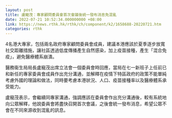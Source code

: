 ```yaml
---
layout: post
title: 盧寵茂：專家顧問委員會首次會議後統一發布消息免混亂
date: 2022-07-21 10:52:34.000000000 +08:00
link: https://news.rthk.hk/rthk/ch/component/k2/1658688-20220721.htm
categories: rthk
---
```


4名港大專家，包括兩名政府專家顧問委員會成員，建議本港應該於夏季逐步放寬社交距離措施，讓社區透過低度傳播產生自然感染，加上疫苗接種，產生「混合免疫」，避免醫療體系崩潰。

醫務衞生局局長盧寵茂出席立法會一個委員會時回應，當局在七一新班子上任前已和新任的專家委員會成員作出充分溝通，並解釋在疫情下特區政府的政策不能單純考慮外國的理論和做法，同時要考慮本港狀況、人口、疫苗接種率以及醫療體系承受能力。

盧寵茂表示，會繼續同專家溝通，強調應該在委員會作出充分溝通後，較有系統地向公眾解釋，他說委員會將盡快召開首次會議，之後會統一發布消息，希望公眾不會在不同來源收到混亂的訊息。
